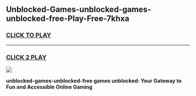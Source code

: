 
## Unblocked-Games-unblocked-games-unblocked-free-Play-Free-7khxa
<h3>
<a href="https://premium76.site?title=unblocked-games-unblocked-free&ref=10A">CLICK TO PLAY</a></h3>
<hr>

<h3>
<a href="https://premium76.site?title=unblocked-games-unblocked-free&ref=10A">CLICK 2 PLAY</a>
  
</h3>

<a href="https://premium76.site?title=unblocked-games-unblocked-free&ref=10A"><img src="https://clearcache.store/games.png"></a>


**unblocked-games-unblocked-free games unblocked: Your Gateway to Fun and Accessible Online Gaming**
